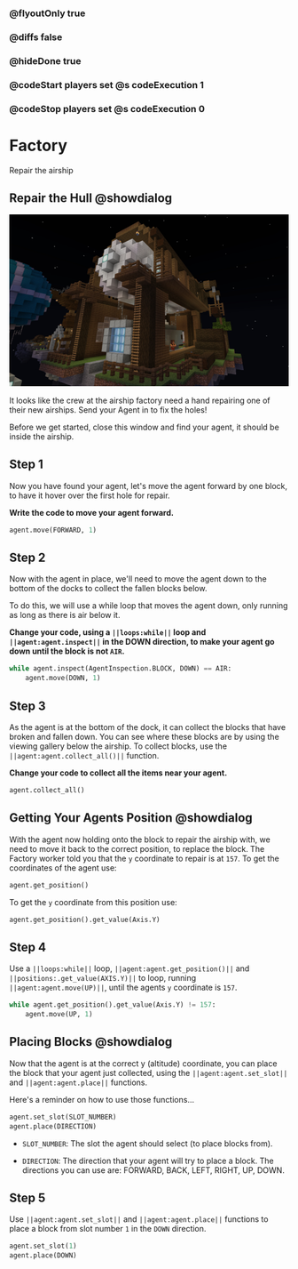 ### @flyoutOnly true
### @diffs false
### @hideDone true
### @codeStart players set @s codeExecution 1
### @codeStop players set @s codeExecution 0

# Factory
Repair the airship


## Repair the Hull @showdialog

![Airship Factory](https://raw.githubusercontent.com/CausewayDigital/Minecraft-EE-MakeCode/refs/heads/master/tutorials/python-islands/island-4/factory/cover.jpg)

It looks like the crew at the airship factory need a hand repairing one of their new airships. Send your Agent in to fix the holes!


Before we get started, close this window and find your agent, it should be inside the airship.   

## Step 1
Now you have found your agent, let's move the agent forward by one block, to have it hover over the first hole for repair.

**Write the code to move your agent forward.**

```python
agent.move(FORWARD, 1)
```

## Step 2
Now with the agent in place, we'll need to move the agent down to the bottom of the docks to collect the fallen blocks below.   

To do this, we will use a while loop that moves the agent down, only running as long as there is air below it.   

**Change your code, using a `||loops:while||` loop and `||agent:agent.inspect||` in the DOWN direction, to make your agent go down until the block is not `AIR`.**

```python
while agent.inspect(AgentInspection.BLOCK, DOWN) == AIR:
    agent.move(DOWN, 1)
```


## Step 3
As the agent is at the bottom of the dock, it can collect the blocks that have broken and fallen down. You can see where these blocks are by using the viewing gallery below the airship.
To collect blocks, use the `||agent:agent.collect_all()||` function.

**Change your code to collect all the items near your agent.**

```python
agent.collect_all()
```


## Getting Your Agents Position @showdialog
With the agent now holding onto the block to repair the airship with, we need to move it back to the correct position, to replace the block.
The Factory worker told you that the `y` coordinate to repair is at `157`.
To get the coordinates of the agent use:
```python
agent.get_position()
```
To get the `y` coordinate from this position use:
```python
agent.get_position().get_value(Axis.Y)
```

## Step 4
Use a `||loops:while||` loop, `||agent:agent.get_position()||` and `||positions:.get_value(AXIS.Y)||` to loop, running  `||agent:agent.move(UP)||`, until the agents `y` coordinate is `157`.


```python
while agent.get_position().get_value(Axis.Y) != 157:
    agent.move(UP, 1)
```

## Placing Blocks @showdialog
Now that the agent is at the correct y (altitude) coordinate, you can place the block that your agent just collected, using the `||agent:agent.set_slot||` and `||agent:agent.place||` functions.

Here's a reminder on how to use those functions...

```python
agent.set_slot(SLOT_NUMBER)
agent.place(DIRECTION)
```

- `SLOT_NUMBER`: The slot the agent should select (to place blocks from).

- `DIRECTION`: The direction that your agent will try to place a block. The directions you can use are: FORWARD, BACK, LEFT, RIGHT, UP, DOWN.

## Step 5
Use `||agent:agent.set_slot||` and `||agent:agent.place||` functions to place a block from slot number `1` in the `DOWN` direction.


```python
agent.set_slot(1)
agent.place(DOWN)
```
